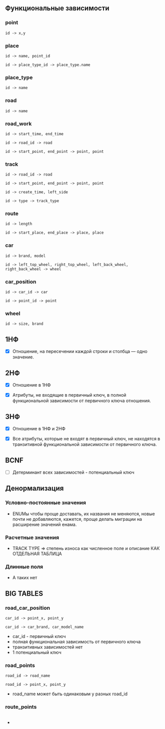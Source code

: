 ## Функциональные зависимости
### point
```
id -> x,y
```

### place
```
id -> name, point_id

id -> place_type_id -> place_type.name
```

### place_type
```
id -> name
```

### road
```
id -> name
```

### road_work
```
id -> start_time, end_time

id -> road_id -> road

id -> start_point, end_point -> point, point
```

### track
```
id -> road_id -> road

id -> start_point, end_point -> point, point

id -> create_time, left_side

id -> type -> track_type
```

### route
```
id -> length

id -> start_place, end_place -> place, place
```

### car
```
id -> brand, model

id -> left_top_wheel, right_top_wheel, left_back_wheel, right_back_wheel -> wheel
```

### car_position
```
id -> car_id -> car

id -> point_id -> point
```

### wheel
```
id -> size, brand
```


## 1НФ
- [x] Отношение, на пересечении каждой строки и столбца —
  одно значение.

## 2НФ
- [x] Отношение в 1НФ

- [x] Атрибуты, не входящие в первичный ключ, в полной функциональной
  зависимости от первичного ключа отношения.

## 3НФ
- [x] Отношение в 1НФ и 2НФ

- [x] Все атрибуты, которые не входят в первичный ключ, 
не находятся в транзитивной функциональной зависимости от первичного ключа.

## BCNF
- [ ] Детерминант всех зависимостей - потенциальный ключ 

## Денормализация
### Условно-постоянные значения
- ENUMы чтобы проще доставать, их названия не меняются, новые почти не добавляются, кажется, проще делать миграции на расширение значений енама.

### Расчетные значения
- TRACK TYPE => степень износа как численное поле и описание КАК ОТДЕЛЬНАЯ ТАБЛИЦА

### Длинные поля
- А таких нет


## BIG TABLES
### road_car_position
```text
car_id -> point_x, point_y 

car_id -> car_brand, car_model_name
```
- car_id - первичный ключ
- полная функциональная зависимость от первичного ключа
- транзитивных зависимостей нет
- 1 потенциальный ключ

### road_points
```text
road_id -> road_name

road_id -> point_x, point_y 
```
- road_name может быть одинаковым у разных road_id


### route_points
```text

```
- 
